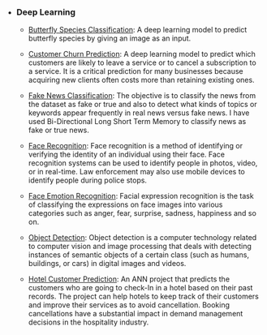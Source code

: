 - ### Deep Learning

  - [Butterfly Species Classification](https://github.com/gurjeet29/Data_Science_Portfolio/tree/main/DL/Butterfly%20Species%20Classification): A deep learning model to predict butterfly species by giving an image as an input.

  - [Customer Churn Prediction](https://github.com/gurjeet29/Data_Science_Portfolio/tree/main/DL/Churn%20Modelling%20using%20ANN): A deep learning model to predict which customers are likely to leave a service or to cancel a subscription to a service. It is a critical prediction for many businesses because acquiring new clients often costs more than retaining existing ones.

  - [Fake News Classification](https://github.com/gurjeet29/Data_Science_Portfolio/tree/main/DL/Fake%20New%20Classification): The objective is to classify the news from the dataset as fake or true and also to detect what kinds of topics or keywords appear frequently in real news versus fake news. I have used Bi-Directional Long Short Term Memory to classify news as fake or true news.

  - [Face Recognition](https://github.com/gurjeet29/Data_Science_Portfolio/tree/main/DL/Face%20Recognition): Face recognition is a method of identifying or verifying the identity of an individual using their face. Face recognition systems can be used to identify people in photos, video, or in real-time. Law enforcement may also use mobile devices to identify people during police stops.

  - [Face Emotion Recognition](https://github.com/gurjeet29/Data_Science_Portfolio/tree/main/DL/Face%20Emotion%20Recognition): Facial expression recognition is the task of classifying the expressions on face images into various categories such as anger, fear, surprise, sadness, happiness and so on.

  - [Object Detection](https://github.com/gurjeet29/Data_Science_Portfolio/tree/main/DL/Object%20Detection%20Using%20SSD%20MobileNet): Object detection is a computer technology related to computer vision and image processing that deals with detecting instances of semantic objects of a certain class (such as humans, buildings, or cars) in digital images and videos.
  
  - [Hotel Customer Prediction](https://github.com/gurjeet29/Data_Science_Portfolio/tree/main/DL/Hotel%20Customer%20Prediction): An ANN project that predicts the customers who are going to check-In in a hotel based on their past records. The project can help hotels to keep track of their customers and improve their services as to avoid cancellation. Booking cancellations have a substantial impact in demand management decisions in the hospitality industry.
